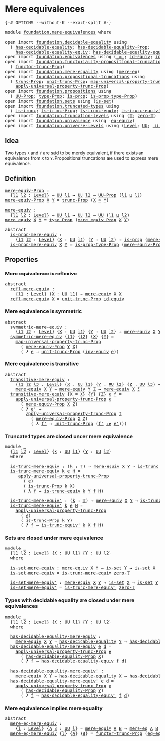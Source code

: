 # Mere equivalences

<pre class="Agda"><a id="30" class="Symbol">{-#</a> <a id="34" class="Keyword">OPTIONS</a> <a id="42" class="Pragma">--without-K</a> <a id="54" class="Pragma">--exact-split</a> <a id="68" class="Symbol">#-}</a>

<a id="73" class="Keyword">module</a> <a id="80" href="foundation.mere-equivalences.html" class="Module">foundation.mere-equivalences</a> <a id="109" class="Keyword">where</a>

<a id="116" class="Keyword">open</a> <a id="121" class="Keyword">import</a> <a id="128" href="foundation.decidable-equality.html" class="Module">foundation.decidable-equality</a> <a id="158" class="Keyword">using</a>
  <a id="166" class="Symbol">(</a> <a id="168" href="foundation.decidable-equality.html#1785" class="Function">has-decidable-equality</a><a id="190" class="Symbol">;</a> <a id="192" href="foundation.decidable-equality.html#7766" class="Function">has-decidable-equality-Prop</a><a id="219" class="Symbol">;</a>
    <a id="225" href="foundation.decidable-equality.html#4533" class="Function">has-decidable-equality-equiv</a><a id="253" class="Symbol">;</a> <a id="255" href="foundation.decidable-equality.html#4811" class="Function">has-decidable-equality-equiv&#39;</a><a id="284" class="Symbol">)</a>
<a id="286" class="Keyword">open</a> <a id="291" class="Keyword">import</a> <a id="298" href="foundation.equivalences.html" class="Module">foundation.equivalences</a> <a id="322" class="Keyword">using</a> <a id="328" class="Symbol">(</a><a id="329" href="foundation-core.equivalences.html#1621" class="Function Operator">_≃_</a><a id="332" class="Symbol">;</a> <a id="334" href="foundation-core.equivalences.html#2494" class="Function">id-equiv</a><a id="342" class="Symbol">;</a> <a id="344" href="foundation-core.equivalences.html#5721" class="Function">inv-equiv</a><a id="353" class="Symbol">;</a> <a id="355" href="foundation-core.equivalences.html#7869" class="Function Operator">_∘e_</a><a id="359" class="Symbol">)</a>
<a id="361" class="Keyword">open</a> <a id="366" class="Keyword">import</a> <a id="373" href="foundation.functoriality-propositional-truncation.html" class="Module">foundation.functoriality-propositional-truncation</a> <a id="423" class="Keyword">using</a>
  <a id="431" class="Symbol">(</a> <a id="433" href="foundation.functoriality-propositional-truncation.html#1451" class="Function">functor-trunc-Prop</a><a id="451" class="Symbol">)</a>
<a id="453" class="Keyword">open</a> <a id="458" class="Keyword">import</a> <a id="465" href="foundation.mere-equality.html" class="Module">foundation.mere-equality</a> <a id="490" class="Keyword">using</a> <a id="496" class="Symbol">(</a><a id="497" href="foundation.mere-equality.html#1100" class="Function">mere-eq</a><a id="504" class="Symbol">)</a>
<a id="506" class="Keyword">open</a> <a id="511" class="Keyword">import</a> <a id="518" href="foundation.propositional-truncations.html" class="Module">foundation.propositional-truncations</a> <a id="555" class="Keyword">using</a>
  <a id="563" class="Symbol">(</a> <a id="565" href="foundation.propositional-truncations.html#2510" class="Function">trunc-Prop</a><a id="575" class="Symbol">;</a> <a id="577" href="foundation.propositional-truncations.html#2096" class="Function">unit-trunc-Prop</a><a id="592" class="Symbol">;</a> <a id="594" href="foundation.propositional-truncations.html#5222" class="Function">map-universal-property-trunc-Prop</a><a id="627" class="Symbol">;</a>
    <a id="633" href="foundation.propositional-truncations.html#5581" class="Function">apply-universal-property-trunc-Prop</a><a id="668" class="Symbol">)</a>
<a id="670" class="Keyword">open</a> <a id="675" class="Keyword">import</a> <a id="682" href="foundation.propositions.html" class="Module">foundation.propositions</a> <a id="706" class="Keyword">using</a>
  <a id="714" class="Symbol">(</a> <a id="716" href="foundation-core.propositions.html#1393" class="Function">UU-Prop</a><a id="723" class="Symbol">;</a> <a id="725" href="foundation-core.propositions.html#1495" class="Function">type-Prop</a><a id="734" class="Symbol">;</a> <a id="736" href="foundation-core.propositions.html#1309" class="Function">is-prop</a><a id="743" class="Symbol">;</a> <a id="745" href="foundation-core.propositions.html#1562" class="Function">is-prop-type-Prop</a><a id="762" class="Symbol">)</a>
<a id="764" class="Keyword">open</a> <a id="769" class="Keyword">import</a> <a id="776" href="foundation.sets.html" class="Module">foundation.sets</a> <a id="792" class="Keyword">using</a> <a id="798" class="Symbol">(</a><a id="799" href="foundation-core.sets.html#1113" class="Function">is-set</a><a id="805" class="Symbol">)</a>
<a id="807" class="Keyword">open</a> <a id="812" class="Keyword">import</a> <a id="819" href="foundation.truncated-types.html" class="Module">foundation.truncated-types</a> <a id="846" class="Keyword">using</a>
  <a id="854" class="Symbol">(</a> <a id="856" href="foundation-core.truncated-types.html#1741" class="Function">is-trunc</a><a id="864" class="Symbol">;</a> <a id="866" href="foundation-core.truncated-types.html#11731" class="Function">is-trunc-Prop</a><a id="879" class="Symbol">;</a> <a id="881" href="foundation-core.truncated-types.html#4391" class="Function">is-trunc-equiv</a><a id="895" class="Symbol">;</a> <a id="897" href="foundation-core.truncated-types.html#4918" class="Function">is-trunc-equiv&#39;</a><a id="912" class="Symbol">)</a>
<a id="914" class="Keyword">open</a> <a id="919" class="Keyword">import</a> <a id="926" href="foundation.truncation-levels.html" class="Module">foundation.truncation-levels</a> <a id="955" class="Keyword">using</a> <a id="961" class="Symbol">(</a><a id="962" href="foundation-core.truncation-levels.html#395" class="Datatype">𝕋</a><a id="963" class="Symbol">;</a> <a id="965" href="foundation-core.truncation-levels.html#492" class="Function">zero-𝕋</a><a id="971" class="Symbol">)</a>
<a id="973" class="Keyword">open</a> <a id="978" class="Keyword">import</a> <a id="985" href="foundation.univalence.html" class="Module">foundation.univalence</a> <a id="1007" class="Keyword">using</a> <a id="1013" class="Symbol">(</a><a id="1014" href="foundation.univalence.html#1280" class="Function">eq-equiv</a><a id="1022" class="Symbol">)</a>
<a id="1024" class="Keyword">open</a> <a id="1029" class="Keyword">import</a> <a id="1036" href="foundation.universe-levels.html" class="Module">foundation.universe-levels</a> <a id="1063" class="Keyword">using</a> <a id="1069" class="Symbol">(</a><a id="1070" href="Agda.Primitive.html#597" class="Postulate">Level</a><a id="1075" class="Symbol">;</a> <a id="1077" href="foundation-core.universe-levels.html#235" class="Primitive">UU</a><a id="1079" class="Symbol">;</a> <a id="1081" href="Agda.Primitive.html#810" class="Primitive Operator">_⊔_</a><a id="1084" class="Symbol">)</a>
</pre>
## Idea

Two types `X` and `Y` are said to be merely equivalent, if there exists an equivalence from `X` to `Y`. Propositional truncations are used to express mere equivalence.

## Definition

<pre class="Agda"><a id="mere-equiv-Prop"></a><a id="1292" href="foundation.mere-equivalences.html#1292" class="Function">mere-equiv-Prop</a> <a id="1308" class="Symbol">:</a>
  <a id="1312" class="Symbol">{</a><a id="1313" href="foundation.mere-equivalences.html#1313" class="Bound">l1</a> <a id="1316" href="foundation.mere-equivalences.html#1316" class="Bound">l2</a> <a id="1319" class="Symbol">:</a> <a id="1321" href="Agda.Primitive.html#597" class="Postulate">Level</a><a id="1326" class="Symbol">}</a> <a id="1328" class="Symbol">→</a> <a id="1330" href="foundation-core.universe-levels.html#235" class="Primitive">UU</a> <a id="1333" href="foundation.mere-equivalences.html#1313" class="Bound">l1</a> <a id="1336" class="Symbol">→</a> <a id="1338" href="foundation-core.universe-levels.html#235" class="Primitive">UU</a> <a id="1341" href="foundation.mere-equivalences.html#1316" class="Bound">l2</a> <a id="1344" class="Symbol">→</a> <a id="1346" href="foundation-core.propositions.html#1393" class="Function">UU-Prop</a> <a id="1354" class="Symbol">(</a><a id="1355" href="foundation.mere-equivalences.html#1313" class="Bound">l1</a> <a id="1358" href="Agda.Primitive.html#810" class="Primitive Operator">⊔</a> <a id="1360" href="foundation.mere-equivalences.html#1316" class="Bound">l2</a><a id="1362" class="Symbol">)</a>
<a id="1364" href="foundation.mere-equivalences.html#1292" class="Function">mere-equiv-Prop</a> <a id="1380" href="foundation.mere-equivalences.html#1380" class="Bound">X</a> <a id="1382" href="foundation.mere-equivalences.html#1382" class="Bound">Y</a> <a id="1384" class="Symbol">=</a> <a id="1386" href="foundation.propositional-truncations.html#2510" class="Function">trunc-Prop</a> <a id="1397" class="Symbol">(</a><a id="1398" href="foundation.mere-equivalences.html#1380" class="Bound">X</a> <a id="1400" href="foundation-core.equivalences.html#1621" class="Function Operator">≃</a> <a id="1402" href="foundation.mere-equivalences.html#1382" class="Bound">Y</a><a id="1403" class="Symbol">)</a>

<a id="mere-equiv"></a><a id="1406" href="foundation.mere-equivalences.html#1406" class="Function">mere-equiv</a> <a id="1417" class="Symbol">:</a>
  <a id="1421" class="Symbol">{</a><a id="1422" href="foundation.mere-equivalences.html#1422" class="Bound">l1</a> <a id="1425" href="foundation.mere-equivalences.html#1425" class="Bound">l2</a> <a id="1428" class="Symbol">:</a> <a id="1430" href="Agda.Primitive.html#597" class="Postulate">Level</a><a id="1435" class="Symbol">}</a> <a id="1437" class="Symbol">→</a> <a id="1439" href="foundation-core.universe-levels.html#235" class="Primitive">UU</a> <a id="1442" href="foundation.mere-equivalences.html#1422" class="Bound">l1</a> <a id="1445" class="Symbol">→</a> <a id="1447" href="foundation-core.universe-levels.html#235" class="Primitive">UU</a> <a id="1450" href="foundation.mere-equivalences.html#1425" class="Bound">l2</a> <a id="1453" class="Symbol">→</a> <a id="1455" href="foundation-core.universe-levels.html#235" class="Primitive">UU</a> <a id="1458" class="Symbol">(</a><a id="1459" href="foundation.mere-equivalences.html#1422" class="Bound">l1</a> <a id="1462" href="Agda.Primitive.html#810" class="Primitive Operator">⊔</a> <a id="1464" href="foundation.mere-equivalences.html#1425" class="Bound">l2</a><a id="1466" class="Symbol">)</a>
<a id="1468" href="foundation.mere-equivalences.html#1406" class="Function">mere-equiv</a> <a id="1479" href="foundation.mere-equivalences.html#1479" class="Bound">X</a> <a id="1481" href="foundation.mere-equivalences.html#1481" class="Bound">Y</a> <a id="1483" class="Symbol">=</a> <a id="1485" href="foundation-core.propositions.html#1495" class="Function">type-Prop</a> <a id="1495" class="Symbol">(</a><a id="1496" href="foundation.mere-equivalences.html#1292" class="Function">mere-equiv-Prop</a> <a id="1512" href="foundation.mere-equivalences.html#1479" class="Bound">X</a> <a id="1514" href="foundation.mere-equivalences.html#1481" class="Bound">Y</a><a id="1515" class="Symbol">)</a>

<a id="1518" class="Keyword">abstract</a>
  <a id="is-prop-mere-equiv"></a><a id="1529" href="foundation.mere-equivalences.html#1529" class="Function">is-prop-mere-equiv</a> <a id="1548" class="Symbol">:</a>
    <a id="1554" class="Symbol">{</a><a id="1555" href="foundation.mere-equivalences.html#1555" class="Bound">l1</a> <a id="1558" href="foundation.mere-equivalences.html#1558" class="Bound">l2</a> <a id="1561" class="Symbol">:</a> <a id="1563" href="Agda.Primitive.html#597" class="Postulate">Level</a><a id="1568" class="Symbol">}</a> <a id="1570" class="Symbol">(</a><a id="1571" href="foundation.mere-equivalences.html#1571" class="Bound">X</a> <a id="1573" class="Symbol">:</a> <a id="1575" href="foundation-core.universe-levels.html#235" class="Primitive">UU</a> <a id="1578" href="foundation.mere-equivalences.html#1555" class="Bound">l1</a><a id="1580" class="Symbol">)</a> <a id="1582" class="Symbol">(</a><a id="1583" href="foundation.mere-equivalences.html#1583" class="Bound">Y</a> <a id="1585" class="Symbol">:</a> <a id="1587" href="foundation-core.universe-levels.html#235" class="Primitive">UU</a> <a id="1590" href="foundation.mere-equivalences.html#1558" class="Bound">l2</a><a id="1592" class="Symbol">)</a> <a id="1594" class="Symbol">→</a> <a id="1596" href="foundation-core.propositions.html#1309" class="Function">is-prop</a> <a id="1604" class="Symbol">(</a><a id="1605" href="foundation.mere-equivalences.html#1406" class="Function">mere-equiv</a> <a id="1616" href="foundation.mere-equivalences.html#1571" class="Bound">X</a> <a id="1618" href="foundation.mere-equivalences.html#1583" class="Bound">Y</a><a id="1619" class="Symbol">)</a>
  <a id="1623" href="foundation.mere-equivalences.html#1529" class="Function">is-prop-mere-equiv</a> <a id="1642" href="foundation.mere-equivalences.html#1642" class="Bound">X</a> <a id="1644" href="foundation.mere-equivalences.html#1644" class="Bound">Y</a> <a id="1646" class="Symbol">=</a> <a id="1648" href="foundation-core.propositions.html#1562" class="Function">is-prop-type-Prop</a> <a id="1666" class="Symbol">(</a><a id="1667" href="foundation.mere-equivalences.html#1292" class="Function">mere-equiv-Prop</a> <a id="1683" href="foundation.mere-equivalences.html#1642" class="Bound">X</a> <a id="1685" href="foundation.mere-equivalences.html#1644" class="Bound">Y</a><a id="1686" class="Symbol">)</a>
</pre>
## Properties

### Mere equivalence is reflexive

<pre class="Agda"><a id="1751" class="Keyword">abstract</a>
  <a id="refl-mere-equiv"></a><a id="1762" href="foundation.mere-equivalences.html#1762" class="Function">refl-mere-equiv</a> <a id="1778" class="Symbol">:</a>
    <a id="1784" class="Symbol">{</a><a id="1785" href="foundation.mere-equivalences.html#1785" class="Bound">l1</a> <a id="1788" class="Symbol">:</a> <a id="1790" href="Agda.Primitive.html#597" class="Postulate">Level</a><a id="1795" class="Symbol">}</a> <a id="1797" class="Symbol">(</a><a id="1798" href="foundation.mere-equivalences.html#1798" class="Bound">X</a> <a id="1800" class="Symbol">:</a> <a id="1802" href="foundation-core.universe-levels.html#235" class="Primitive">UU</a> <a id="1805" href="foundation.mere-equivalences.html#1785" class="Bound">l1</a><a id="1807" class="Symbol">)</a> <a id="1809" class="Symbol">→</a> <a id="1811" href="foundation.mere-equivalences.html#1406" class="Function">mere-equiv</a> <a id="1822" href="foundation.mere-equivalences.html#1798" class="Bound">X</a> <a id="1824" href="foundation.mere-equivalences.html#1798" class="Bound">X</a>
  <a id="1828" href="foundation.mere-equivalences.html#1762" class="Function">refl-mere-equiv</a> <a id="1844" href="foundation.mere-equivalences.html#1844" class="Bound">X</a> <a id="1846" class="Symbol">=</a> <a id="1848" href="foundation.propositional-truncations.html#2096" class="Function">unit-trunc-Prop</a> <a id="1864" href="foundation-core.equivalences.html#2494" class="Function">id-equiv</a>
</pre>
### Mere equivalence is symmetric

<pre class="Agda"><a id="1921" class="Keyword">abstract</a>
  <a id="symmetric-mere-equiv"></a><a id="1932" href="foundation.mere-equivalences.html#1932" class="Function">symmetric-mere-equiv</a> <a id="1953" class="Symbol">:</a>
    <a id="1959" class="Symbol">{</a><a id="1960" href="foundation.mere-equivalences.html#1960" class="Bound">l1</a> <a id="1963" href="foundation.mere-equivalences.html#1963" class="Bound">l2</a> <a id="1966" class="Symbol">:</a> <a id="1968" href="Agda.Primitive.html#597" class="Postulate">Level</a><a id="1973" class="Symbol">}</a> <a id="1975" class="Symbol">{</a><a id="1976" href="foundation.mere-equivalences.html#1976" class="Bound">X</a> <a id="1978" class="Symbol">:</a> <a id="1980" href="foundation-core.universe-levels.html#235" class="Primitive">UU</a> <a id="1983" href="foundation.mere-equivalences.html#1960" class="Bound">l1</a><a id="1985" class="Symbol">}</a> <a id="1987" class="Symbol">{</a><a id="1988" href="foundation.mere-equivalences.html#1988" class="Bound">Y</a> <a id="1990" class="Symbol">:</a> <a id="1992" href="foundation-core.universe-levels.html#235" class="Primitive">UU</a> <a id="1995" href="foundation.mere-equivalences.html#1963" class="Bound">l2</a><a id="1997" class="Symbol">}</a> <a id="1999" class="Symbol">→</a> <a id="2001" href="foundation.mere-equivalences.html#1406" class="Function">mere-equiv</a> <a id="2012" href="foundation.mere-equivalences.html#1976" class="Bound">X</a> <a id="2014" href="foundation.mere-equivalences.html#1988" class="Bound">Y</a> <a id="2016" class="Symbol">→</a> <a id="2018" href="foundation.mere-equivalences.html#1406" class="Function">mere-equiv</a> <a id="2029" href="foundation.mere-equivalences.html#1988" class="Bound">Y</a> <a id="2031" href="foundation.mere-equivalences.html#1976" class="Bound">X</a>
  <a id="2035" href="foundation.mere-equivalences.html#1932" class="Function">symmetric-mere-equiv</a> <a id="2056" class="Symbol">{</a><a id="2057" href="foundation.mere-equivalences.html#2057" class="Bound">l1</a><a id="2059" class="Symbol">}</a> <a id="2061" class="Symbol">{</a><a id="2062" href="foundation.mere-equivalences.html#2062" class="Bound">l2</a><a id="2064" class="Symbol">}</a> <a id="2066" class="Symbol">{</a><a id="2067" href="foundation.mere-equivalences.html#2067" class="Bound">X</a><a id="2068" class="Symbol">}</a> <a id="2070" class="Symbol">{</a><a id="2071" href="foundation.mere-equivalences.html#2071" class="Bound">Y</a><a id="2072" class="Symbol">}</a> <a id="2074" class="Symbol">=</a>
    <a id="2080" href="foundation.propositional-truncations.html#5222" class="Function">map-universal-property-trunc-Prop</a>
      <a id="2120" class="Symbol">(</a> <a id="2122" href="foundation.mere-equivalences.html#1292" class="Function">mere-equiv-Prop</a> <a id="2138" href="foundation.mere-equivalences.html#2071" class="Bound">Y</a> <a id="2140" href="foundation.mere-equivalences.html#2067" class="Bound">X</a><a id="2141" class="Symbol">)</a>
      <a id="2149" class="Symbol">(</a> <a id="2151" class="Symbol">λ</a> <a id="2153" href="foundation.mere-equivalences.html#2153" class="Bound">e</a> <a id="2155" class="Symbol">→</a> <a id="2157" href="foundation.propositional-truncations.html#2096" class="Function">unit-trunc-Prop</a> <a id="2173" class="Symbol">(</a><a id="2174" href="foundation-core.equivalences.html#5721" class="Function">inv-equiv</a> <a id="2184" href="foundation.mere-equivalences.html#2153" class="Bound">e</a><a id="2185" class="Symbol">))</a>
</pre>
### Mere equivalence is transitive

<pre class="Agda"><a id="2237" class="Keyword">abstract</a>
  <a id="transitive-mere-equiv"></a><a id="2248" href="foundation.mere-equivalences.html#2248" class="Function">transitive-mere-equiv</a> <a id="2270" class="Symbol">:</a>
    <a id="2276" class="Symbol">{</a><a id="2277" href="foundation.mere-equivalences.html#2277" class="Bound">l1</a> <a id="2280" href="foundation.mere-equivalences.html#2280" class="Bound">l2</a> <a id="2283" href="foundation.mere-equivalences.html#2283" class="Bound">l3</a> <a id="2286" class="Symbol">:</a> <a id="2288" href="Agda.Primitive.html#597" class="Postulate">Level</a><a id="2293" class="Symbol">}</a> <a id="2295" class="Symbol">{</a><a id="2296" href="foundation.mere-equivalences.html#2296" class="Bound">X</a> <a id="2298" class="Symbol">:</a> <a id="2300" href="foundation-core.universe-levels.html#235" class="Primitive">UU</a> <a id="2303" href="foundation.mere-equivalences.html#2277" class="Bound">l1</a><a id="2305" class="Symbol">}</a> <a id="2307" class="Symbol">{</a><a id="2308" href="foundation.mere-equivalences.html#2308" class="Bound">Y</a> <a id="2310" class="Symbol">:</a> <a id="2312" href="foundation-core.universe-levels.html#235" class="Primitive">UU</a> <a id="2315" href="foundation.mere-equivalences.html#2280" class="Bound">l2</a><a id="2317" class="Symbol">}</a> <a id="2319" class="Symbol">{</a><a id="2320" href="foundation.mere-equivalences.html#2320" class="Bound">Z</a> <a id="2322" class="Symbol">:</a> <a id="2324" href="foundation-core.universe-levels.html#235" class="Primitive">UU</a> <a id="2327" href="foundation.mere-equivalences.html#2283" class="Bound">l3</a><a id="2329" class="Symbol">}</a> <a id="2331" class="Symbol">→</a>
    <a id="2337" href="foundation.mere-equivalences.html#1406" class="Function">mere-equiv</a> <a id="2348" href="foundation.mere-equivalences.html#2296" class="Bound">X</a> <a id="2350" href="foundation.mere-equivalences.html#2308" class="Bound">Y</a> <a id="2352" class="Symbol">→</a> <a id="2354" href="foundation.mere-equivalences.html#1406" class="Function">mere-equiv</a> <a id="2365" href="foundation.mere-equivalences.html#2308" class="Bound">Y</a> <a id="2367" href="foundation.mere-equivalences.html#2320" class="Bound">Z</a> <a id="2369" class="Symbol">→</a> <a id="2371" href="foundation.mere-equivalences.html#1406" class="Function">mere-equiv</a> <a id="2382" href="foundation.mere-equivalences.html#2296" class="Bound">X</a> <a id="2384" href="foundation.mere-equivalences.html#2320" class="Bound">Z</a>
  <a id="2388" href="foundation.mere-equivalences.html#2248" class="Function">transitive-mere-equiv</a> <a id="2410" class="Symbol">{</a><a id="2411" class="Argument">X</a> <a id="2413" class="Symbol">=</a> <a id="2415" href="foundation.mere-equivalences.html#2415" class="Bound">X</a><a id="2416" class="Symbol">}</a> <a id="2418" class="Symbol">{</a><a id="2419" href="foundation.mere-equivalences.html#2419" class="Bound">Y</a><a id="2420" class="Symbol">}</a> <a id="2422" class="Symbol">{</a><a id="2423" href="foundation.mere-equivalences.html#2423" class="Bound">Z</a><a id="2424" class="Symbol">}</a> <a id="2426" href="foundation.mere-equivalences.html#2426" class="Bound">e</a> <a id="2428" href="foundation.mere-equivalences.html#2428" class="Bound">f</a> <a id="2430" class="Symbol">=</a>
    <a id="2436" href="foundation.propositional-truncations.html#5581" class="Function">apply-universal-property-trunc-Prop</a> <a id="2472" href="foundation.mere-equivalences.html#2426" class="Bound">e</a>
      <a id="2480" class="Symbol">(</a> <a id="2482" href="foundation.mere-equivalences.html#1292" class="Function">mere-equiv-Prop</a> <a id="2498" href="foundation.mere-equivalences.html#2415" class="Bound">X</a> <a id="2500" href="foundation.mere-equivalences.html#2423" class="Bound">Z</a><a id="2501" class="Symbol">)</a>
      <a id="2509" class="Symbol">(</a> <a id="2511" class="Symbol">λ</a> <a id="2513" href="foundation.mere-equivalences.html#2513" class="Bound">e&#39;</a> <a id="2516" class="Symbol">→</a>
        <a id="2526" href="foundation.propositional-truncations.html#5581" class="Function">apply-universal-property-trunc-Prop</a> <a id="2562" href="foundation.mere-equivalences.html#2428" class="Bound">f</a>
          <a id="2574" class="Symbol">(</a> <a id="2576" href="foundation.mere-equivalences.html#1292" class="Function">mere-equiv-Prop</a> <a id="2592" href="foundation.mere-equivalences.html#2415" class="Bound">X</a> <a id="2594" href="foundation.mere-equivalences.html#2423" class="Bound">Z</a><a id="2595" class="Symbol">)</a>
          <a id="2607" class="Symbol">(</a> <a id="2609" class="Symbol">λ</a> <a id="2611" href="foundation.mere-equivalences.html#2611" class="Bound">f&#39;</a> <a id="2614" class="Symbol">→</a> <a id="2616" href="foundation.propositional-truncations.html#2096" class="Function">unit-trunc-Prop</a> <a id="2632" class="Symbol">(</a><a id="2633" href="foundation.mere-equivalences.html#2611" class="Bound">f&#39;</a> <a id="2636" href="foundation-core.equivalences.html#7869" class="Function Operator">∘e</a> <a id="2639" href="foundation.mere-equivalences.html#2513" class="Bound">e&#39;</a><a id="2641" class="Symbol">)))</a>
</pre>
### Truncated types are closed under mere equivalence

<pre class="Agda"><a id="2713" class="Keyword">module</a> <a id="2720" href="foundation.mere-equivalences.html#2720" class="Module">_</a>
  <a id="2724" class="Symbol">{</a><a id="2725" href="foundation.mere-equivalences.html#2725" class="Bound">l1</a> <a id="2728" href="foundation.mere-equivalences.html#2728" class="Bound">l2</a> <a id="2731" class="Symbol">:</a> <a id="2733" href="Agda.Primitive.html#597" class="Postulate">Level</a><a id="2738" class="Symbol">}</a> <a id="2740" class="Symbol">{</a><a id="2741" href="foundation.mere-equivalences.html#2741" class="Bound">X</a> <a id="2743" class="Symbol">:</a> <a id="2745" href="foundation-core.universe-levels.html#235" class="Primitive">UU</a> <a id="2748" href="foundation.mere-equivalences.html#2725" class="Bound">l1</a><a id="2750" class="Symbol">}</a> <a id="2752" class="Symbol">{</a><a id="2753" href="foundation.mere-equivalences.html#2753" class="Bound">Y</a> <a id="2755" class="Symbol">:</a> <a id="2757" href="foundation-core.universe-levels.html#235" class="Primitive">UU</a> <a id="2760" href="foundation.mere-equivalences.html#2728" class="Bound">l2</a><a id="2762" class="Symbol">}</a> 
  <a id="2767" class="Keyword">where</a>
  
  <a id="2778" href="foundation.mere-equivalences.html#2778" class="Function">is-trunc-mere-equiv</a> <a id="2798" class="Symbol">:</a> <a id="2800" class="Symbol">(</a><a id="2801" href="foundation.mere-equivalences.html#2801" class="Bound">k</a> <a id="2803" class="Symbol">:</a> <a id="2805" href="foundation-core.truncation-levels.html#395" class="Datatype">𝕋</a><a id="2806" class="Symbol">)</a> <a id="2808" class="Symbol">→</a> <a id="2810" href="foundation.mere-equivalences.html#1406" class="Function">mere-equiv</a> <a id="2821" href="foundation.mere-equivalences.html#2741" class="Bound">X</a> <a id="2823" href="foundation.mere-equivalences.html#2753" class="Bound">Y</a> <a id="2825" class="Symbol">→</a> <a id="2827" href="foundation-core.truncated-types.html#1741" class="Function">is-trunc</a> <a id="2836" href="foundation.mere-equivalences.html#2801" class="Bound">k</a> <a id="2838" href="foundation.mere-equivalences.html#2753" class="Bound">Y</a> <a id="2840" class="Symbol">→</a> <a id="2842" href="foundation-core.truncated-types.html#1741" class="Function">is-trunc</a> <a id="2851" href="foundation.mere-equivalences.html#2801" class="Bound">k</a> <a id="2853" href="foundation.mere-equivalences.html#2741" class="Bound">X</a>
  <a id="2857" href="foundation.mere-equivalences.html#2778" class="Function">is-trunc-mere-equiv</a> <a id="2877" href="foundation.mere-equivalences.html#2877" class="Bound">k</a> <a id="2879" href="foundation.mere-equivalences.html#2879" class="Bound">e</a> <a id="2881" href="foundation.mere-equivalences.html#2881" class="Bound">H</a> <a id="2883" class="Symbol">=</a>
     <a id="2890" href="foundation.propositional-truncations.html#5581" class="Function">apply-universal-property-trunc-Prop</a>
       <a id="2933" class="Symbol">(</a> <a id="2935" href="foundation.mere-equivalences.html#2879" class="Bound">e</a><a id="2936" class="Symbol">)</a>
       <a id="2945" class="Symbol">(</a> <a id="2947" href="foundation-core.truncated-types.html#11731" class="Function">is-trunc-Prop</a> <a id="2961" href="foundation.mere-equivalences.html#2877" class="Bound">k</a> <a id="2963" href="foundation.mere-equivalences.html#2741" class="Bound">X</a><a id="2964" class="Symbol">)</a>
       <a id="2973" class="Symbol">(</a> <a id="2975" class="Symbol">λ</a> <a id="2977" href="foundation.mere-equivalences.html#2977" class="Bound">f</a> <a id="2979" class="Symbol">→</a> <a id="2981" href="foundation-core.truncated-types.html#4391" class="Function">is-trunc-equiv</a> <a id="2996" href="foundation.mere-equivalences.html#2877" class="Bound">k</a> <a id="2998" href="foundation.mere-equivalences.html#2753" class="Bound">Y</a> <a id="3000" href="foundation.mere-equivalences.html#2977" class="Bound">f</a> <a id="3002" href="foundation.mere-equivalences.html#2881" class="Bound">H</a><a id="3003" class="Symbol">)</a>

  <a id="3008" href="foundation.mere-equivalences.html#3008" class="Function">is-trunc-mere-equiv&#39;</a> <a id="3029" class="Symbol">:</a> <a id="3031" class="Symbol">(</a><a id="3032" href="foundation.mere-equivalences.html#3032" class="Bound">k</a> <a id="3034" class="Symbol">:</a> <a id="3036" href="foundation-core.truncation-levels.html#395" class="Datatype">𝕋</a><a id="3037" class="Symbol">)</a> <a id="3039" class="Symbol">→</a> <a id="3041" href="foundation.mere-equivalences.html#1406" class="Function">mere-equiv</a> <a id="3052" href="foundation.mere-equivalences.html#2741" class="Bound">X</a> <a id="3054" href="foundation.mere-equivalences.html#2753" class="Bound">Y</a> <a id="3056" class="Symbol">→</a> <a id="3058" href="foundation-core.truncated-types.html#1741" class="Function">is-trunc</a> <a id="3067" href="foundation.mere-equivalences.html#3032" class="Bound">k</a> <a id="3069" href="foundation.mere-equivalences.html#2741" class="Bound">X</a> <a id="3071" class="Symbol">→</a> <a id="3073" href="foundation-core.truncated-types.html#1741" class="Function">is-trunc</a> <a id="3082" href="foundation.mere-equivalences.html#3032" class="Bound">k</a> <a id="3084" href="foundation.mere-equivalences.html#2753" class="Bound">Y</a>
  <a id="3088" href="foundation.mere-equivalences.html#3008" class="Function">is-trunc-mere-equiv&#39;</a> <a id="3109" href="foundation.mere-equivalences.html#3109" class="Bound">k</a> <a id="3111" href="foundation.mere-equivalences.html#3111" class="Bound">e</a> <a id="3113" href="foundation.mere-equivalences.html#3113" class="Bound">H</a> <a id="3115" class="Symbol">=</a>
    <a id="3121" href="foundation.propositional-truncations.html#5581" class="Function">apply-universal-property-trunc-Prop</a>
      <a id="3163" class="Symbol">(</a> <a id="3165" href="foundation.mere-equivalences.html#3111" class="Bound">e</a><a id="3166" class="Symbol">)</a>
      <a id="3174" class="Symbol">(</a> <a id="3176" href="foundation-core.truncated-types.html#11731" class="Function">is-trunc-Prop</a> <a id="3190" href="foundation.mere-equivalences.html#3109" class="Bound">k</a> <a id="3192" href="foundation.mere-equivalences.html#2753" class="Bound">Y</a><a id="3193" class="Symbol">)</a>
      <a id="3201" class="Symbol">(</a> <a id="3203" class="Symbol">λ</a> <a id="3205" href="foundation.mere-equivalences.html#3205" class="Bound">f</a> <a id="3207" class="Symbol">→</a> <a id="3209" href="foundation-core.truncated-types.html#4918" class="Function">is-trunc-equiv&#39;</a> <a id="3225" href="foundation.mere-equivalences.html#3109" class="Bound">k</a> <a id="3227" href="foundation.mere-equivalences.html#2741" class="Bound">X</a> <a id="3229" href="foundation.mere-equivalences.html#3205" class="Bound">f</a> <a id="3231" href="foundation.mere-equivalences.html#3113" class="Bound">H</a><a id="3232" class="Symbol">)</a>
</pre>
### Sets are closed under mere equivalence

<pre class="Agda"><a id="3291" class="Keyword">module</a> <a id="3298" href="foundation.mere-equivalences.html#3298" class="Module">_</a>
  <a id="3302" class="Symbol">{</a><a id="3303" href="foundation.mere-equivalences.html#3303" class="Bound">l1</a> <a id="3306" href="foundation.mere-equivalences.html#3306" class="Bound">l2</a> <a id="3309" class="Symbol">:</a> <a id="3311" href="Agda.Primitive.html#597" class="Postulate">Level</a><a id="3316" class="Symbol">}</a> <a id="3318" class="Symbol">{</a><a id="3319" href="foundation.mere-equivalences.html#3319" class="Bound">X</a> <a id="3321" class="Symbol">:</a> <a id="3323" href="foundation-core.universe-levels.html#235" class="Primitive">UU</a> <a id="3326" href="foundation.mere-equivalences.html#3303" class="Bound">l1</a><a id="3328" class="Symbol">}</a> <a id="3330" class="Symbol">{</a><a id="3331" href="foundation.mere-equivalences.html#3331" class="Bound">Y</a> <a id="3333" class="Symbol">:</a> <a id="3335" href="foundation-core.universe-levels.html#235" class="Primitive">UU</a> <a id="3338" href="foundation.mere-equivalences.html#3306" class="Bound">l2</a><a id="3340" class="Symbol">}</a> 
  <a id="3345" class="Keyword">where</a>
  
  <a id="3356" href="foundation.mere-equivalences.html#3356" class="Function">is-set-mere-equiv</a> <a id="3374" class="Symbol">:</a> <a id="3376" href="foundation.mere-equivalences.html#1406" class="Function">mere-equiv</a> <a id="3387" href="foundation.mere-equivalences.html#3319" class="Bound">X</a> <a id="3389" href="foundation.mere-equivalences.html#3331" class="Bound">Y</a> <a id="3391" class="Symbol">→</a> <a id="3393" href="foundation-core.sets.html#1113" class="Function">is-set</a> <a id="3400" href="foundation.mere-equivalences.html#3331" class="Bound">Y</a> <a id="3402" class="Symbol">→</a> <a id="3404" href="foundation-core.sets.html#1113" class="Function">is-set</a> <a id="3411" href="foundation.mere-equivalences.html#3319" class="Bound">X</a>
  <a id="3415" href="foundation.mere-equivalences.html#3356" class="Function">is-set-mere-equiv</a> <a id="3433" class="Symbol">=</a> <a id="3435" href="foundation.mere-equivalences.html#2778" class="Function">is-trunc-mere-equiv</a> <a id="3455" href="foundation-core.truncation-levels.html#492" class="Function">zero-𝕋</a>

  <a id="3465" href="foundation.mere-equivalences.html#3465" class="Function">is-set-mere-equiv&#39;</a> <a id="3484" class="Symbol">:</a> <a id="3486" href="foundation.mere-equivalences.html#1406" class="Function">mere-equiv</a> <a id="3497" href="foundation.mere-equivalences.html#3319" class="Bound">X</a> <a id="3499" href="foundation.mere-equivalences.html#3331" class="Bound">Y</a> <a id="3501" class="Symbol">→</a> <a id="3503" href="foundation-core.sets.html#1113" class="Function">is-set</a> <a id="3510" href="foundation.mere-equivalences.html#3319" class="Bound">X</a> <a id="3512" class="Symbol">→</a> <a id="3514" href="foundation-core.sets.html#1113" class="Function">is-set</a> <a id="3521" href="foundation.mere-equivalences.html#3331" class="Bound">Y</a>
  <a id="3525" href="foundation.mere-equivalences.html#3465" class="Function">is-set-mere-equiv&#39;</a> <a id="3544" class="Symbol">=</a> <a id="3546" href="foundation.mere-equivalences.html#3008" class="Function">is-trunc-mere-equiv&#39;</a> <a id="3567" href="foundation-core.truncation-levels.html#492" class="Function">zero-𝕋</a>
</pre>
### Types with decidable equality are closed under mere equivalences

<pre class="Agda"><a id="3657" class="Keyword">module</a> <a id="3664" href="foundation.mere-equivalences.html#3664" class="Module">_</a>
  <a id="3668" class="Symbol">{</a><a id="3669" href="foundation.mere-equivalences.html#3669" class="Bound">l1</a> <a id="3672" href="foundation.mere-equivalences.html#3672" class="Bound">l2</a> <a id="3675" class="Symbol">:</a> <a id="3677" href="Agda.Primitive.html#597" class="Postulate">Level</a><a id="3682" class="Symbol">}</a> <a id="3684" class="Symbol">{</a><a id="3685" href="foundation.mere-equivalences.html#3685" class="Bound">X</a> <a id="3687" class="Symbol">:</a> <a id="3689" href="foundation-core.universe-levels.html#235" class="Primitive">UU</a> <a id="3692" href="foundation.mere-equivalences.html#3669" class="Bound">l1</a><a id="3694" class="Symbol">}</a> <a id="3696" class="Symbol">{</a><a id="3697" href="foundation.mere-equivalences.html#3697" class="Bound">Y</a> <a id="3699" class="Symbol">:</a> <a id="3701" href="foundation-core.universe-levels.html#235" class="Primitive">UU</a> <a id="3704" href="foundation.mere-equivalences.html#3672" class="Bound">l2</a><a id="3706" class="Symbol">}</a>
  <a id="3710" class="Keyword">where</a>
  
  <a id="3721" href="foundation.mere-equivalences.html#3721" class="Function">has-decidable-equality-mere-equiv</a> <a id="3755" class="Symbol">:</a>
    <a id="3761" href="foundation.mere-equivalences.html#1406" class="Function">mere-equiv</a> <a id="3772" href="foundation.mere-equivalences.html#3685" class="Bound">X</a> <a id="3774" href="foundation.mere-equivalences.html#3697" class="Bound">Y</a> <a id="3776" class="Symbol">→</a> <a id="3778" href="foundation.decidable-equality.html#1785" class="Function">has-decidable-equality</a> <a id="3801" href="foundation.mere-equivalences.html#3697" class="Bound">Y</a> <a id="3803" class="Symbol">→</a> <a id="3805" href="foundation.decidable-equality.html#1785" class="Function">has-decidable-equality</a> <a id="3828" href="foundation.mere-equivalences.html#3685" class="Bound">X</a>
  <a id="3832" href="foundation.mere-equivalences.html#3721" class="Function">has-decidable-equality-mere-equiv</a> <a id="3866" href="foundation.mere-equivalences.html#3866" class="Bound">e</a> <a id="3868" href="foundation.mere-equivalences.html#3868" class="Bound">d</a> <a id="3870" class="Symbol">=</a>
    <a id="3876" href="foundation.propositional-truncations.html#5581" class="Function">apply-universal-property-trunc-Prop</a> <a id="3912" href="foundation.mere-equivalences.html#3866" class="Bound">e</a>
      <a id="3920" class="Symbol">(</a> <a id="3922" href="foundation.decidable-equality.html#7766" class="Function">has-decidable-equality-Prop</a> <a id="3950" href="foundation.mere-equivalences.html#3685" class="Bound">X</a><a id="3951" class="Symbol">)</a>
      <a id="3959" class="Symbol">(</a> <a id="3961" class="Symbol">λ</a> <a id="3963" href="foundation.mere-equivalences.html#3963" class="Bound">f</a> <a id="3965" class="Symbol">→</a> <a id="3967" href="foundation.decidable-equality.html#4533" class="Function">has-decidable-equality-equiv</a> <a id="3996" href="foundation.mere-equivalences.html#3963" class="Bound">f</a> <a id="3998" href="foundation.mere-equivalences.html#3868" class="Bound">d</a><a id="3999" class="Symbol">)</a>

  <a id="4004" href="foundation.mere-equivalences.html#4004" class="Function">has-decidable-equality-mere-equiv&#39;</a> <a id="4039" class="Symbol">:</a>
    <a id="4045" href="foundation.mere-equivalences.html#1406" class="Function">mere-equiv</a> <a id="4056" href="foundation.mere-equivalences.html#3685" class="Bound">X</a> <a id="4058" href="foundation.mere-equivalences.html#3697" class="Bound">Y</a> <a id="4060" class="Symbol">→</a> <a id="4062" href="foundation.decidable-equality.html#1785" class="Function">has-decidable-equality</a> <a id="4085" href="foundation.mere-equivalences.html#3685" class="Bound">X</a> <a id="4087" class="Symbol">→</a> <a id="4089" href="foundation.decidable-equality.html#1785" class="Function">has-decidable-equality</a> <a id="4112" href="foundation.mere-equivalences.html#3697" class="Bound">Y</a>
  <a id="4116" href="foundation.mere-equivalences.html#4004" class="Function">has-decidable-equality-mere-equiv&#39;</a> <a id="4151" href="foundation.mere-equivalences.html#4151" class="Bound">e</a> <a id="4153" href="foundation.mere-equivalences.html#4153" class="Bound">d</a> <a id="4155" class="Symbol">=</a>
    <a id="4161" href="foundation.propositional-truncations.html#5581" class="Function">apply-universal-property-trunc-Prop</a> <a id="4197" href="foundation.mere-equivalences.html#4151" class="Bound">e</a>
      <a id="4205" class="Symbol">(</a> <a id="4207" href="foundation.decidable-equality.html#7766" class="Function">has-decidable-equality-Prop</a> <a id="4235" href="foundation.mere-equivalences.html#3697" class="Bound">Y</a><a id="4236" class="Symbol">)</a>
      <a id="4244" class="Symbol">(</a> <a id="4246" class="Symbol">λ</a> <a id="4248" href="foundation.mere-equivalences.html#4248" class="Bound">f</a> <a id="4250" class="Symbol">→</a> <a id="4252" href="foundation.decidable-equality.html#4811" class="Function">has-decidable-equality-equiv&#39;</a> <a id="4282" href="foundation.mere-equivalences.html#4248" class="Bound">f</a> <a id="4284" href="foundation.mere-equivalences.html#4153" class="Bound">d</a><a id="4285" class="Symbol">)</a>
</pre>
### Mere equivalence implies mere equality

<pre class="Agda"><a id="4344" class="Keyword">abstract</a>
  <a id="mere-eq-mere-equiv"></a><a id="4355" href="foundation.mere-equivalences.html#4355" class="Function">mere-eq-mere-equiv</a> <a id="4374" class="Symbol">:</a>
    <a id="4380" class="Symbol">{</a><a id="4381" href="foundation.mere-equivalences.html#4381" class="Bound">l</a> <a id="4383" class="Symbol">:</a> <a id="4385" href="Agda.Primitive.html#597" class="Postulate">Level</a><a id="4390" class="Symbol">}</a> <a id="4392" class="Symbol">{</a><a id="4393" href="foundation.mere-equivalences.html#4393" class="Bound">A</a> <a id="4395" href="foundation.mere-equivalences.html#4395" class="Bound">B</a> <a id="4397" class="Symbol">:</a> <a id="4399" href="foundation-core.universe-levels.html#235" class="Primitive">UU</a> <a id="4402" href="foundation.mere-equivalences.html#4381" class="Bound">l</a><a id="4403" class="Symbol">}</a> <a id="4405" class="Symbol">→</a> <a id="4407" href="foundation.mere-equivalences.html#1406" class="Function">mere-equiv</a> <a id="4418" href="foundation.mere-equivalences.html#4393" class="Bound">A</a> <a id="4420" href="foundation.mere-equivalences.html#4395" class="Bound">B</a> <a id="4422" class="Symbol">→</a> <a id="4424" href="foundation.mere-equality.html#1100" class="Function">mere-eq</a> <a id="4432" href="foundation.mere-equivalences.html#4393" class="Bound">A</a> <a id="4434" href="foundation.mere-equivalences.html#4395" class="Bound">B</a>
  <a id="4438" href="foundation.mere-equivalences.html#4355" class="Function">mere-eq-mere-equiv</a> <a id="4457" class="Symbol">{</a><a id="4458" href="foundation.mere-equivalences.html#4458" class="Bound">l</a><a id="4459" class="Symbol">}</a> <a id="4461" class="Symbol">{</a><a id="4462" href="foundation.mere-equivalences.html#4462" class="Bound">A</a><a id="4463" class="Symbol">}</a> <a id="4465" class="Symbol">{</a><a id="4466" href="foundation.mere-equivalences.html#4466" class="Bound">B</a><a id="4467" class="Symbol">}</a> <a id="4469" class="Symbol">=</a> <a id="4471" href="foundation.functoriality-propositional-truncation.html#1451" class="Function">functor-trunc-Prop</a> <a id="4490" class="Symbol">(</a><a id="4491" href="foundation.univalence.html#1280" class="Function">eq-equiv</a> <a id="4500" href="foundation.mere-equivalences.html#4462" class="Bound">A</a> <a id="4502" href="foundation.mere-equivalences.html#4466" class="Bound">B</a><a id="4503" class="Symbol">)</a>
</pre>